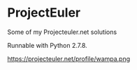 # ProjectEuler
Some of my Projecteuler.net solutions

Runnable with Python 2.7.8.

https://projecteuler.net/profile/wampa.png